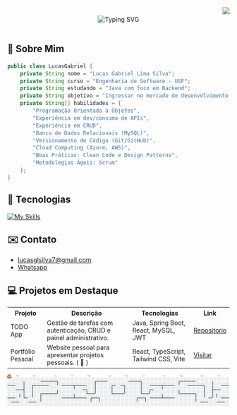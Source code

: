 <div align="right">
  <img src="https://visitor-badge.laobi.icu/badge?page_id=lucasgls&left_color=black&right_color=cadetblue&left_text=visitas&" />
</div>

<div align="center">
  <img src="https://readme-typing-svg.herokuapp.com?font=Fira+Code&size=30&duration=3000&pause=1000&color=2654F0&center=true&vCenter=true&width=600&lines=👋+Olá%2C+eu+sou+o+Lucas+Gabriel!;Desenvolvedor+Backend+Java;Estudante+de+Eng.+de+Software;Curioso+e+apaixonado+por+inovação" alt="Typing SVG" />
</div>

<br>

<h2 align="left">🚀 Sobre Mim</h2>

```java
public class LucasGabriel {
    private String nome = "Lucas Gabriel Lima Silva";
    private String curso = "Engenharia de Software - USF";
    private String estudando = "Java com foco em Backend";
    private String objetivo = "Ingressar no mercado de desenvolvimento de software";
    private String[] habilidades = {
        "Programação Orientada a Objetos",
        "Experiência em dev/consumo de APIs",
        "Experiência em CRUD",
        "Banco de Dados Relacionais (MySQL)",
        "Versionamento de Código (Git/GitHub)",
        "Cloud Computing (Azure, AWS)",
        "Boas Práticas: Clean Code e Design Patterns",
        "Metodologias Ágeis: Scrum"
    };
}
```

<h2 align="left">🤖 Tecnologias</h2>

<a href="https://skillicons.dev" target="_blank">
  <img src="https://skillicons.dev/icons?i=java,python,ts,spring,react,mysql,docker,aws,azure" alt="My Skills">
</a>

<h2 align="left">✉️ Contato</h2>

<ul>
  <li><a href="https://lucasgls.github.io/portifolio/">lucasglsilva7@gmail.com</a></li>
  <li><a href="https://wa.me/5519998991823">Whatsapp</a></li>
</ul>

<h2 align="left">💻 Projetos em Destaque</h2>

<table>
  <tr>
    <th>Projeto</th>
    <th>Descrição</th>
    <th>Tecnologias</th>
    <th>Link</th>
  </tr>
  <tr>
    <td>TODO App</td>
    <td>Gestão de tarefas com autenticação, CRUD e painel administrativo.</td>
    <td>Java, Spring Boot, React, MySQL, JWT</td>
    <td><a href="https://github.com/lucasgls/todo-app">Repositorio</a></td>
  </tr>
  
  <tr>
    <td>Portfólio Pessoal</td>
    <td>Website pessoal para apresentar projetos pessoais. ( 🚧 )</td>
    <td>React, TypeScript, Tailwind CSS, Vite</td>
    <td><a href="https://lucasgls.github.io/portifolio/">Visitar</a></td>
  </tr>
</table>

<picture>
  <source media="(prefers-color-scheme: dark)" srcset="https://raw.githubusercontent.com/lucasgls/lucasgls/output/pacman-contribution-graph-dark.svg">
  <source media="(prefers-color-scheme: light)" srcset="https://raw.githubusercontent.com/lucasgls/lucasgls/output/pacman-contribution-graph.svg">
  <img alt="pacman contribution graph" src="https://raw.githubusercontent.com/lucasgls/lucasgls/output/pacman-contribution-graph.svg">
</picture>